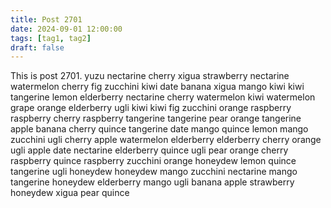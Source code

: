 ```yaml
---
title: Post 2701
date: 2024-09-01 12:00:00
tags: [tag1, tag2]
draft: false
---
```

This is post 2701.
yuzu
nectarine
cherry
xigua
strawberry
nectarine
watermelon
cherry
fig
zucchini
kiwi
date
banana
xigua
mango
kiwi
kiwi
tangerine
lemon
elderberry
nectarine
cherry
watermelon
kiwi
watermelon
grape
orange
elderberry
ugli
kiwi
kiwi
fig
zucchini
orange
raspberry
raspberry
cherry
raspberry
tangerine
tangerine
pear
orange
tangerine
apple
banana
cherry
quince
tangerine
date
mango
quince
lemon
mango
zucchini
ugli
cherry
apple
watermelon
elderberry
elderberry
cherry
orange
ugli
apple
date
nectarine
elderberry
quince
ugli
pear
orange
cherry
raspberry
quince
raspberry
zucchini
orange
honeydew
lemon
quince
tangerine
ugli
honeydew
honeydew
mango
zucchini
nectarine
mango
tangerine
honeydew
elderberry
mango
ugli
banana
apple
strawberry
honeydew
xigua
pear
quince
